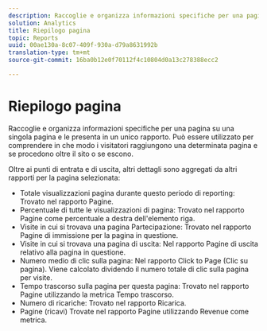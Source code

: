 ```yaml
---
description: Raccoglie e organizza informazioni specifiche per una pagina su una singola pagina e le presenta in un unico rapporto. Può essere utilizzato per comprendere in che modo i visitatori raggiungono una determinata pagina e se procedono oltre il sito o se escono.
solution: Analytics
title: Riepilogo pagina
topic: Reports
uuid: 00ae130a-8c07-409f-930a-d79a8631992b
translation-type: tm+mt
source-git-commit: 16ba0b12e0f70112f4c10804d0a13c278388ecc2

---
```



# Riepilogo pagina

Raccoglie e organizza informazioni specifiche per una pagina su una singola pagina e le presenta in un unico rapporto. Può essere utilizzato per comprendere in che modo i visitatori raggiungono una determinata pagina e se procedono oltre il sito o se escono.

Oltre ai punti di entrata e di uscita, altri dettagli sono aggregati da altri rapporti per la pagina selezionata:

* Totale visualizzazioni pagina durante questo periodo di reporting: Trovato nel rapporto Pagine.
* Percentuale di tutte le visualizzazioni di pagina: Trovato nel rapporto Pagine come percentuale a destra dell'elemento riga.
* Visite in cui si trovava una pagina Partecipazione: Trovato nel rapporto Pagine di immissione per la pagina in questione.
* Visite in cui si trovava una pagina di uscita: Nel rapporto Pagine di uscita relativo alla pagina in questione.
* Numero medio di clic sulla pagina: Nel rapporto Click to Page (Clic su pagina). Viene calcolato dividendo il numero totale di clic sulla pagina per visite.
* Tempo trascorso sulla pagina per questa pagina: Trovato nel rapporto Pagine utilizzando la metrica Tempo trascorso.
* Numero di ricariche: Trovato nel rapporto Ricarica.
* Pagine (ricavi) Trovate nel rapporto Pagine utilizzando Revenue come metrica.

